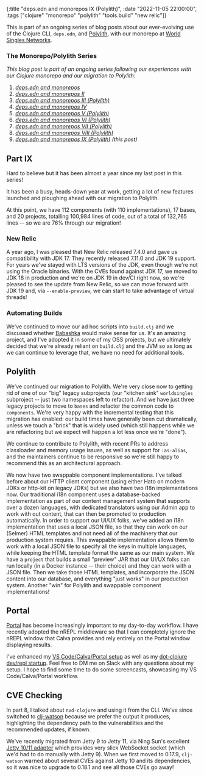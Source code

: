{:title "deps.edn and monorepos IX (Polylith)",
 :date "2022-11-05 22:00:00",
 :tags ["clojure" "monorepo" "polylith" "tools.build" "new relic"]}

This is part of an ongoing series of blog posts about our ever-evolving use of the Clojure CLI,
`deps.edn`, and [Polylith](https://polylith.gitbook.io/), with our monorepo at
[World Singles Networks](https://worldsinglesnetworks.com).<!--more-->

### The Monorepo/Polylith Series

_This blog post is part of an ongoing series following our experiences with our Clojure monorepo and our migration to Polylith:_

1. _[deps.edn and monorepos](https://corfield.org/blog/2021/02/23/deps-edn-monorepo/)_
2. _[deps.edn and monorepos II](https://corfield.org/blog/2021/04/21/deps-edn-monorepo-2/)_
3. _[deps.edn and monorepos III (Polylith)](https://corfield.org/blog/2021/06/06/deps-edn-monorepo-3/)_
4. _[deps.edn and monorepos IV](https://corfield.org/blog/2021/07/21/deps-edn-monorepo-4/)_
5. _[deps.edn and monorepos V (Polylith)](https://corfield.org/blog/2021/08/25/deps-edn-monorepo-5/)_
6. _[deps.edn and monorepos VI (Polylith)](https://corfield.org/blog/2021/10/01/deps-edn-monorepo-6/)_
7. _[deps.edn and monorepos VII (Polylith)](https://corfield.org/blog/2021/10/13/deps-edn-monorepo-7/)_
8. _[deps.edn and monorepos VIII (Polylith)](https://corfield.org/blog/2021/11/28/deps-edn-monorepo-8/)_
9. _[deps.edn and monorepos IX (Polylith)](https://corfield.org/blog/2022/11/05/deps-edn-monorepo-9/) (this post)_

## Part IX

Hard to believe but it has been almost a year since my last post in this series!

It has been a busy, heads-down year at work, getting a lot of new features launched
and ploughing ahead with our migration to Polylith.

At this point, we have 112 components (with 110 implementations), 17 bases, and 20 projects,
totalling 100,984 lines of code, out of a total of 132,765 lines -- so we are 76% through our migration!

### New Relic

A year ago, I was pleased that New Relic released 7.4.0 and gave us compatibility
with JDK 17. They recently released 7.11.0 and JDK 19 support. For years we've
stayed with LTS versions of the JDK, even though we're not using the Oracle
binaries. With the CVEs found against JDK 17, we moved to JDK 18 in production
and we're on JDK 19 in dev/CI right now, so we're pleased to see the update
from New Relic, so we can move forward with JDK 19 and, via `--enable-preview`,
we can start to take advantage of virtual threads!

### Automating Builds

We've continued to move our ad hoc scripts into `build.clj` and we discussed
whether [Babashka](https://github.com/babashka/babashka) would make sense for us.
It's an amazing project, and I've adopted it in some of my OSS projects, but we
ultimately decided that we're already reliant on `build.clj` and the JVM so as
long as we can continue to leverage that, we have no need for additional tools.

## Polylith

We've continued our migration to Polylith. We're very close now to getting rid
of one of our "big" legacy subprojects (our "kitchen sink" `worldsingles`
subproject -- just two namespaces left to refactor). And we have just three
legacy projects to move to `bases` and refactor the common code to `components`.
We're very happy with the incremental testing that this migration has enabled:
our build times have generally been cut dramatically, unless we touch a "brick"
that is widely used (which still happens while we are refactoring but we expect
will happen a lot less once we're "done").

We continue to contribute to Polylith, with recent PRs to address classloader
and memory usage issues, as well as support for `:as-alias`, and the maintainers
continue to be responsive so we're still happy to recommend this as an
architectural approach.

We now have two swappable component implementations. I've talked before about
our HTTP client component (using either Hato on modern JDKs or http-kit on
legacy JDKs) but we also have two i18n implemantations now. Our traditional
i18n component uses a database-backed implementation as part of our content
management system that supports over a dozen languages, with dedicated
translators using our Admin app to work with out content, that can then be
promoted to production automatically. In order to support our UI/UX folks,
we've added an i18n implementation that uses a local JSON file, so that they
can work on our (Selmer) HTML templates and not need all of the machinery that
our production system requies. This swappable implementation allows them to
work with a local JSON file to specify all the keys in multiple languages,
while keeping the HTML template format the same as our main system. We have a
`project` that builds a small "preview" JAR that our UI/UX folks can run
locally (in a Docker instance -- their choice) and they can work with a
JSON file. Then we take those HTML templates, and incorporate the JSON content
into our database, and everything "just works" in our production system.
Another "win" for Polylith and swappable component implementations!

## Portal

[Portal](https://github.com/djblue/portal) has become increasingly important
to my day-to-day workflow. I have recently adopted the nREPL middleware
so that I can completely ignore the nREPL window that Calva provides and rely
entirely on the Portal window displaying results.

I've enhanced my [VS Code/Calva/Portal setup](https://github.com/seancorfield/vscode-calva-setup)
as well as my [dot-clojure dev/repl startup](https://github.com/seancorfield/dot-clojure).
Feel free to DM me on Slack with any questions about my setup. I hope to find
some time to do some screencasts, showcasing my VS Code/Calva/Portal workflow.

## CVE Checking

In part 8, I talked about `nvd-clojure` and using it from the CLI. We've
since switched to [clj-watson](https://github.com/clj-holmes/clj-watson)
because we prefer the output it produces, highlighting the dependency
path to the vulnerabilities and the recommended updates, if known.

We've recently migrated from Jetty 9 to Jetty 11, via Ning Sun's excellent
[Jetty 10/11 adapter](https://github.com/sunng87/ring-jetty9-adapter/)
which provides very slick WebSocket socket (which we'd had to do manually
with Jetty 9). When we first moved to 0.17.9, `clj-watson` warned about
several CVEs against Jetty 10 and its dependencies, so it was nice to upgrade
to 0.18.1 and see all those CVEs go away!
